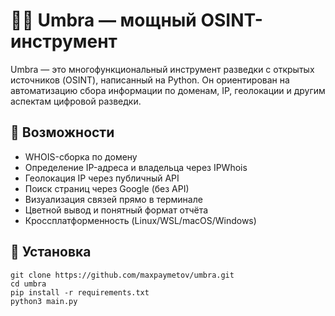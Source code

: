 # 🕵️‍♂️ Umbra — мощный OSINT-инструмент

Umbra — это многофункциональный инструмент разведки с открытых источников (OSINT), написанный на Python. Он ориентирован на автоматизацию сбора информации по доменам, IP, геолокации и другим аспектам цифровой разведки.

## 🚀 Возможности

- WHOIS-сборка по домену
- Определение IP-адреса и владельца через IPWhois
- Геолокация IP через публичный API
- Поиск страниц через Google (без API)
- Визуализация связей прямо в терминале
- Цветной вывод и понятный формат отчёта
- Кроссплатформенность (Linux/WSL/macOS/Windows)

## 🔧 Установка
```
git clone https://github.com/maxpaymetov/umbra.git
cd umbra
pip install -r requirements.txt
python3 main.py
```

